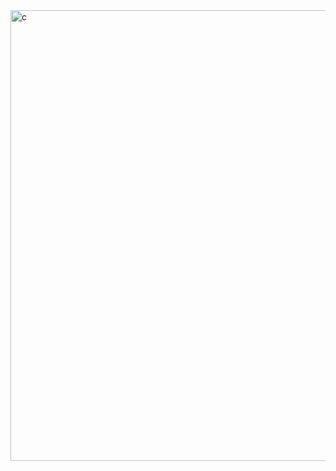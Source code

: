 <img width="1358" height="721" alt="c" src="https://github.com/user-attachments/assets/a1a4c87e-e6ca-4960-8235-af1dcc4ceed8" />
